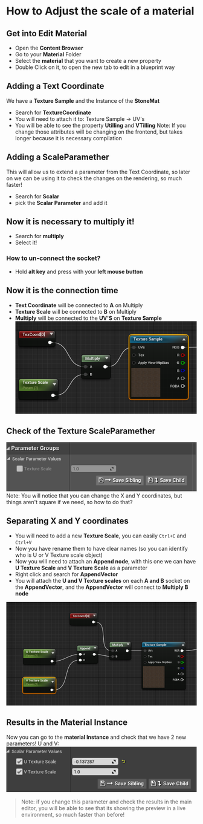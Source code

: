 # How to Adjust the scale of a material

## Get into Edit Material
* Open the **Content Browser**
* Go to your **Material** Folder
* Select the **material** that you want to create a new property
* Double Click on it, to open the new tab to edit in a blueprint way


## Adding a Text Coordinate
We have a **Texture Sample** and the Instance of the **StoneMat**
* Search for **TextureCoordinate**
* You will need to attach it to: Texture Sample -> UV's
* You will be able to see the property **Utilling** and **VTilling**
Note: If you change those attributes will be changing on the frontend, but takes longer because it is necessary compilation


## Adding a ScaleParamether
This will allow us to extend a parameter from the Text Coordinate, so later on
we can be using it to check the changes on the rendering, so much faster!
* Search for **Scalar**
* pick the **Scalar Parameter** and add it


## Now it is necessary to multiply it!
* Search for **multiply**
* Select it!

### How to un-connect the socket?
* Hold **alt key** and press with your **left mouse button**


## Now it is the connection time
* **Text Coordinate** will be connected to **A** on Multiply
* **Texture Scale** will be connected to **B** on Multiply
* **Multiply** will be connected to the **UV'S** on **Texture Sample**
![Final Image](../images/01-multiply.png "Title")

## Check of the Texture ScaleParamether
![Texture Scale](../images/02-texture-scale.png)
Note: You will notice that you can change the X and Y coordinates, but things aren't square if we need, so how to do that?


## Separating X and Y coordinates
* You will need to add a new **Texture Scale**, you can easily ```Ctrl+C``` and ```Ctrl+V```
* Now you have rename them to have clear names (so you can identify who is U or V Texture scale object)
* Now you will need to attach an **Append node**, with this one we can have **U Texture Scale** and **V Texture Scale** as a parameter
* Right click and search for **AppendVector**
* You will attach the **U and V Texture scales** on each **A and B** socket on the **AppendVector**, and the **AppendVector** will connect to **Multiply B node**

![Texture U and V](../images/03-u-v-texture-scales.png)

## Results in the Material Instance
Now you can go to the **material Instance** and check that we have 2 new parameters! U and V:
![Texture U and V](../images/04-u-v-texture-scales.png)

> Note: if you change this parameter and check the results in the main editor, you will be able to see that its showing the preview in a live environment, so much faster than before!
